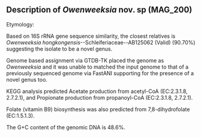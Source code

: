 ## Description of *Owenweeksia* nov. sp (MAG_200)

Etymology:



Based on 16S rRNA gene sequence similarity, the closest relatives is
*Owenweeksia hongkongensis*--Schleiferiaceae--AB125062 (Valid) (90.70%)
suggesting the isolate to be a novel genus.

Genome based assignment via GTDB-TK placed the genome as *Owenweeksia*
and it was unable to matched the input genome to that of a previously sequenced genome via FastANI
supporting for the presence of a novel genus too.

KEGG analysis predicted 
Acetate production from acetyl-CoA (EC:2.3.1.8, 2.7.2.1),
and 
Propionate production from propanoyl-CoA (EC:2.3.1.8, 2.7.2.1).

Folate (vitamin B9) biosynthesis was also predicted from 7,8-dihydrofolate (EC:1.5.1.3).




The G+C content of the genomic DNA is 48.6%.

